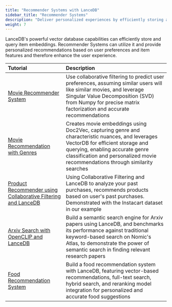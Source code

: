 ```yaml
---
title: "Recommender Systems with LanceDB"
sidebar_title: "Recommender Systems"
description: "Deliver personalized experiences by efficiently storing and querying item embeddings"
weight: 7
---
```


LanceDB's powerful vector database capabilities can efficiently store and query item embeddings. Recommender Systems can utilize it and provide personalized recommendations based on user preferences  and item features  and therefore enhance the user experience. 

| Tutorial | Description |
|:------------------|:------------|
| [Movie Recommender System](https://github.com/lancedb/vectordb-recipes/blob/main/examples/movie-recommender) | Use collaborative filtering to predict user preferences, assuming similar users will like similar movies, and leverage Singular Value Decomposition (SVD) from Numpy for precise matrix factorization and accurate recommendations |
| [Movie Recommendation with Genres](https://github.com/lancedb/vectordb-recipes/tree/main/examples/archived_examples/movie-recommendation-with-genres) | Creates movie embeddings using Doc2Vec, capturing genre and characteristic nuances, and leverages VectorDB for efficient storage and querying, enabling accurate genre classification and personalized movie recommendations through similarity searches |
| [Product Recommender using Collaborative Filtering and LanceDB](https://github.com/lancedb/vectordb-recipes/blob/main/examples/product-recommender) | Using Collaborative Filtering and LanceDB to analyze your past purchases, recommends products based on user's past purchases. Demonstrated with the Instacart dataset in our example |
| [Arxiv Search with OpenCLIP and LanceDB](https://github.com/lancedb/vectordb-recipes/blob/main/examples/arxiv-recommender) | Build a semantic search engine for Arxiv papers using LanceDB, and benchmarks its performance against traditional keyword-based search on Nomic's Atlas, to demonstrate the power of semantic search in finding relevant research papers |
| [Food Recommendation System](https://github.com/lancedb/vectordb-recipes/tree/main/examples/archived_examples/Food_recommendation) | Build a food recommendation system with LanceDB, featuring vector-based recommendations, full-text search, hybrid search, and reranking model integration for personalized and accurate food suggestions |
